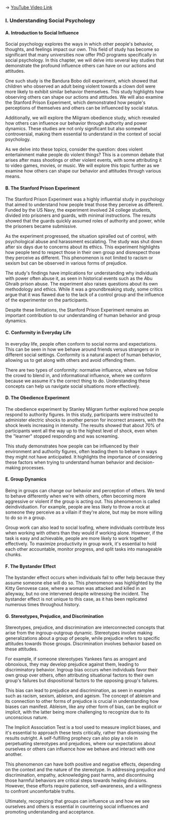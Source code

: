 -> [YouTube Video Link](https://www.youtube.com/watch?v=V-3VA0xtup8&list=PLWoagukcejEx2ekCL_IH8oE0tSwwYvvtJ&index=11&pp=iAQB)

### I. Understanding Social Psychology
#### A. Introduction to Social Influence

Social psychology explores the ways in which other people's behavior, thoughts, and feelings impact our own. This field of study has become so significant that many universities now offer PhD programs specifically in social psychology. In this chapter, we will delve into several key studies that demonstrate the profound influence others can have on our actions and attitudes.

One such study is the Bandura Bobo doll experiment, which showed that children who observed an adult being violent towards a clown doll were more likely to exhibit similar behavior themselves. This study highlights how observing others can shape our actions and attitudes. We will also examine the Stanford Prison Experiment, which demonstrated how people's perceptions of themselves and others can be influenced by social status.

Additionally, we will explore the Milgram obedience study, which revealed how others can influence our behavior through authority and power dynamics. These studies are not only significant but also somewhat controversial, making them essential to understand in the context of social psychology.

As we delve into these topics, consider the question: does violent entertainment make people do violent things? This is a common debate that arises after mass shootings or other violent events, with some attributing it to video games, movies, or music. We will explore this topic further as we examine how others can shape our behavior and attitudes through various means.

#### B. The Stanford Prison Experiment

The Stanford Prison Experiment was a highly influential study in psychology that aimed to understand how people treat those they perceive as different. Funded by the US Navy, the experiment involved 24 college students, divided into prisoners and guards, with minimal instructions. The results showed that the guards quickly assumed roles of authority and power, while the prisoners became submissive.

As the experiment progressed, the situation spiralled out of control, with psychological abuse and harassment escalating. The study was shut down after six days due to concerns about its ethics. This experiment highlights how people tend to respect those in their own group and disrespect those they perceive as different. This phenomenon is not limited to racism or sexism but can be observed in various forms of prejudice.

The study's findings have implications for understanding why individuals with power often abuse it, as seen in historical events such as the Abu Ghraib prison abuse. The experiment also raises questions about its own methodology and ethics. While it was a groundbreaking study, some critics argue that it was flawed due to the lack of a control group and the influence of the experimenter on the participants.

Despite these limitations, the Stanford Prison Experiment remains an important contribution to our understanding of human behavior and group dynamics.

#### C. Conformity in Everyday Life

In everyday life, people often conform to social norms and expectations. This can be seen in how we behave around friends versus strangers or in different social settings. Conformity is a natural aspect of human behavior, allowing us to get along with others and avoid offending them.

There are two types of conformity: normative influence, where we follow the crowd to blend in, and informational influence, where we conform because we assume it's the correct thing to do. Understanding these concepts can help us navigate social situations more effectively.

#### D. The Obedience Experiment

The obedience experiment by Stanley Milgram further explored how people respond to authority figures. In this study, participants were instructed to administer electric shocks to another person for incorrect answers, with the shock levels increasing in intensity. The results showed that about 70% of participants went all the way up to the highest level of shock, even when the "learner" stopped responding and was screaming.

This study demonstrates how people can be influenced by their environment and authority figures, often leading them to behave in ways they might not have anticipated. It highlights the importance of considering these factors when trying to understand human behavior and decision-making processes.

#### E. Group Dynamics

Being in groups can change our behavior and perception of others. We tend to behave differently when we're with others, often becoming more aggressive or violent if the group is acting out. This phenomenon is called deindividuation. For example, people are less likely to throw a rock at someone they perceive as a villain if they're alone, but may be more willing to do so in a group.

Group work can also lead to social loafing, where individuals contribute less when working with others than they would if working alone. However, if the task is easy and achievable, people are more likely to work together effectively. To maximize productivity in group work, it's essential to hold each other accountable, monitor progress, and split tasks into manageable chunks.

#### F. The Bystander Effect

The bystander effect occurs when individuals fail to offer help because they assume someone else will do so. This phenomenon was highlighted by the Kitty Genovese case, where a woman was attacked and killed in an alleyway, but no one intervened despite witnessing the incident. The bystander effect is not unique to this case, as it has been replicated numerous times throughout history.

#### G. Stereotypes, Prejudice, and Discrimination

Stereotypes, prejudice, and discrimination are interconnected concepts that arise from the ingroup-outgroup dynamic. Stereotypes involve making generalizations about a group of people, while prejudice refers to specific attitudes towards those groups. Discrimination involves behavior based on these attitudes.

For example, if someone stereotypes Yankees fans as arrogant and obnoxious, they may develop prejudice against them, leading to discriminatory behavior. Ingroup bias occurs when individuals favor their own group over others, often attributing situational factors to their own group's failures but dispositional factors to the opposing group's failures.

This bias can lead to prejudice and discrimination, as seen in examples such as racism, sexism, ableism, and ageism. The concept of ableism and its connection to other forms of prejudice is crucial in understanding how biases can manifest. Ableism, like any other form of bias, can be explicit or implicit, with the latter being more challenging to recognize due to its unconscious nature.

The Implicit Association Test is a tool used to measure implicit biases, and it's essential to approach these tests critically, rather than dismissing the results outright. A self-fulfilling prophecy can also play a role in perpetuating stereotypes and prejudices, where our expectations about ourselves or others can influence how we behave and interact with one another.

This phenomenon can have both positive and negative effects, depending on the context and the nature of the stereotype. In addressing prejudice and discrimination, empathy, acknowledging past harms, and discontinuing those harmful behaviors are critical steps towards healing divisions. However, these efforts require patience, self-awareness, and a willingness to confront uncomfortable truths.

Ultimately, recognizing that groups can influence us and how we see ourselves and others is essential in countering social influences and promoting understanding and acceptance.